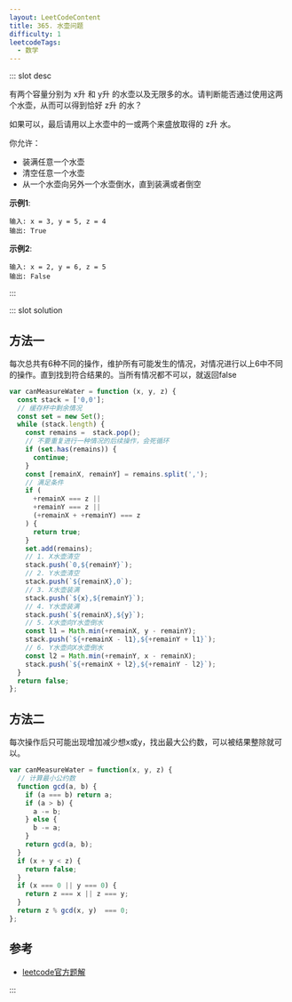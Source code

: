 ```yaml
---
layout: LeetCodeContent
title: 365. 水壶问题
difficulty: 1
leetcodeTags:
  - 数学
---
```



::: slot desc

有两个容量分别为 x升 和 y升 的水壶以及无限多的水。请判断能否通过使用这两个水壶，从而可以得到恰好 z升 的水？

如果可以，最后请用以上水壶中的一或两个来盛放取得的 z升 水。

你允许：
- 装满任意一个水壶
- 清空任意一个水壶
- 从一个水壶向另外一个水壶倒水，直到装满或者倒空

**示例1**:

```
输入: x = 3, y = 5, z = 4
输出: True
```

**示例2**:

```
输入: x = 2, y = 6, z = 5
输出: False
```
:::


::: slot solution

## 方法一
每次总共有6种不同的操作，维护所有可能发生的情况，对情况进行以上6中不同的操作。直到找到符合结果的。当所有情况都不可以，就返回false
```javascript
var canMeasureWater = function (x, y, z) {
  const stack = ['0,0'];
  // 缓存杯中剩余情况
  const set = new Set();
  while (stack.length) {
    const remains =  stack.pop();
    // 不要重复进行一种情况的后续操作，会死循环
    if (set.has(remains)) {
      continue;
    }
    const [remainX, remainY] = remains.split(',');
    // 满足条件
    if (
      +remainX === z || 
      +remainY === z || 
      (+remainX + +remainY) === z
    ) {
      return true;
    }
    set.add(remains);
    // 1. X水壶清空
    stack.push(`0,${remainY}`);
    // 2. Y水壶清空
    stack.push(`${remainX},0`);
    // 3. X水壶装满
    stack.push(`${x},${remainY}`);
    // 4. Y水壶装满
    stack.push(`${remainX},${y}`);
    // 5. X水壶向Y水壶倒水
    const l1 = Math.min(+remainX, y - remainY);
    stack.push(`${+remainX - l1},${+remainY + l1}`);
    // 6. Y水壶向X水壶倒水
    const l2 = Math.min(+remainY, x - remainX);
    stack.push(`${+remainX + l2},${+remainY - l2}`);
  }
  return false;
};
```

## 方法二
每次操作后只可能出现增加减少想x或y，找出最大公约数，可以被结果整除就可以。
```javascript
var canMeasureWater = function(x, y, z) {
  // 计算最小公约数
  function gcd(a, b) {
    if (a === b) return a;
    if (a > b) {
      a -= b;
    } else {
      b -= a;
    }
    return gcd(a, b);
  }
  if (x + y < z) {
    return false;
  }
  if (x === 0 || y === 0) {
    return z === x || z === y;
  }
  return z % gcd(x, y)  === 0;
};
```

## 参考

- [leetcode官方题解](https://leetcode-cn.com/problems/water-and-jug-problem/solution/shui-hu-wen-ti-by-leetcode-solution/)

:::
